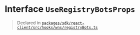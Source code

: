 # Interface `UseRegistryBotsProps`
> Declared in [`packages/sdk/react-client/src/hooks/wns/registryBots.ts`](.)

